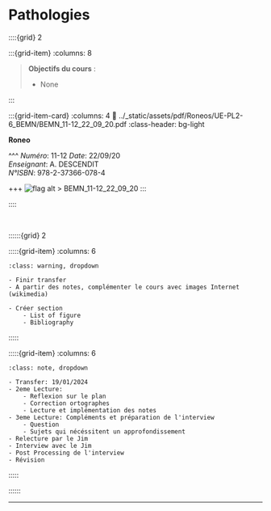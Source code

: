 # Pathologies

::::{grid} 2

:::{grid-item}
:columns: 8

> **Objectifs du cours** : 
>
> - None


:::

:::{grid-item-card}
:columns: 4
:link: ../_static/assets/pdf/Roneos/UE-PL2-6_BEMN/BEMN_11-12_22_09_20.pdf
:class-header: bg-light

**Roneo**


^^^
*Numéro*: 11-12
*Date*: 22/09/20 <br>
*Enseignant*: A. DESCENDIT <br>
*N°ISBN*: 978-2-37366-078-4 <br>

+++
![flag alt >](../_static/Svg_icons/pdf-svgrepo-com.svg) BEMN_11-12_22_09_20
:::

::::

<br>

::::::{grid} 2

:::::{grid-item}
:columns: 6

```{admonition} A Faire
:class: warning, dropdown

- Finir transfer
- A partir des notes, complémenter le cours avec images Internet (wikimedia)

- Créer section 
    - List of figure
    - Bibliography

```

:::::

:::::{grid-item}
:columns: 6

```{admonition} Programme de révision
:class: note, dropdown

- Transfer: 19/01/2024
- 2eme Lecture:
    - Reflexion sur le plan
    - Correction ortographes
    - Lecture et implémentation des notes
- 3eme Lecture: Compléments et préparation de l'interview
    - Question
    - Sujets qui nécéssitent un approfondissement
- Relecture par le Jim
- Interview avec le Jim
- Post Processing de l'interview
- Révision

```

:::::

::::::

***

<br>

